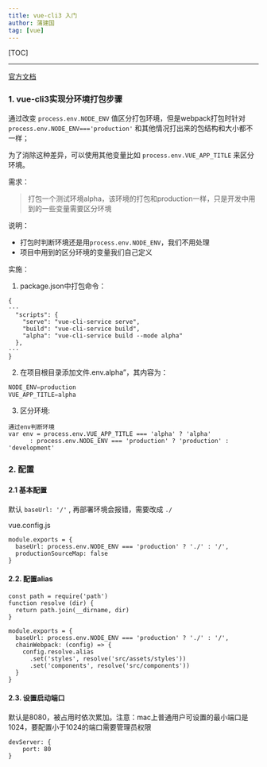 ```yaml
---
title: vue-cli3 入门
author: 蒲建国
tag: [vue]
---
```


[TOC]

---

<!-- more -->

[官方文档](https://cli.vuejs.org/zh/guide/)

### 1. vue-cli3实现分环境打包步骤

通过改变 `process.env.NODE_ENV` 值区分打包环境，但是webpack打包时针对`process.env.NODE_ENV==='production'` 和其他情况打出来的包结构和大小都不一样；

为了消除这种差异，可以使用其他变量比如 `process.env.VUE_APP_TITLE` 来区分环境。


需求：
> 打包一个测试环境alpha，该环境的打包和production一样，只是开发中用到的一些变量需要区分环境

说明：
* 打包时判断环境还是用`process.env.NODE_ENV`，我们不用处理
* 项目中用到的区分环境的变量我们自己定义

实施：
1. package.json中打包命令：
```
{
···
  "scripts": {
    "serve": "vue-cli-service serve",
    "build": "vue-cli-service build",
    "alpha": "vue-cli-service build --mode alpha"
  },
···
}
```
2. 在项目根目录添加文件.env.alpha”，其内容为：
```js
NODE_ENV=production
VUE_APP_TITLE=alpha
```

3. 区分环境:
```
通过env判断环境
var env = process.env.VUE_APP_TITLE === 'alpha' ? 'alpha'
      : process.env.NODE_ENV === 'production' ? 'production' : 'development'
```

### 2. 配置

#### 2.1 基本配置

默认 `baseUrl: '/'` , 再部署环境会报错，需要改成 `./`

vue.config.js
```
module.exports = {
  baseUrl: process.env.NODE_ENV === 'production' ? './' : '/',
  productionSourceMap: false
}
```

#### 2.2. 配置alias
```
const path = require('path')
function resolve (dir) {
  return path.join(__dirname, dir)
}

module.exports = {
  baseUrl: process.env.NODE_ENV === 'production' ? './' : '/',
  chainWebpack: (config) => {
    config.resolve.alias
      .set('styles', resolve('src/assets/styles'))
      .set('components', resolve('src/components'))
  }
}

```

#### 2.3. 设置启动端口
默认是8080，被占用时依次累加。注意：mac上普通用户可设置的最小端口是1024，要配置小于1024的端口需要管理员权限
```
devServer: {
    port: 80
}
```
